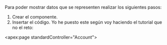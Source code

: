 Para poder mostrar datos que se representen realizar los siguientes pasos:

1. Crear el componente. 
2. Insertar el código. Yo he puesto este según voy haciendo el tutorial que no el reto: 

<apex:page standardController="Account">
    <!-- Sección de scripts -->
    <script>
        document.addEventListener("DOMContentLoaded", function() {
            console.log('Buscando el campo AccountName...');
            var accountNameField = document.querySelector("[id$='AccountName']");

            if (accountNameField) {
                console.log('Campo encontrado, aplicando estilo...');
                accountNameField.style.color = "red"; 
            } else {
                console.log('Campo no encontrado, revisar el selector.');
            }
        });
    </script>

    <!-- Cuerpo de la página con campos de la cuenta -->
<apex:pageBlock title="Account Details">
    <apex:pageBlockSection>
        <apex:outputField value="{! Account.Name }"/>
        <apex:outputField value="{! Account.Phone }"/>
        <apex:outputField value="{! Account.Industry }"/>
        <apex:outputField value="{! Account.AnnualRevenue }"/>
    </apex:pageBlockSection>
    
    <apex:pageBlockTable value="{!Account.contacts}" var="contact">
      <apex:column value="{!contact.Name}"/>
      <apex:column value="{!contact.Title}"/>
      <apex:column value="{!contact.Phone}"/>
   </apex:pageBlockTable>
</apex:pageBlock>
</apex:page>


3. Estamos trabajando con Cuentas (Account). Necesitamos un id de una cuenta para probar que funciona. Seleccinamos una cuenta cualquiera y en la url encontraremos algo parecido a esto: 001WU00000Ix7YNYAZ

4. Luego tenemos que construir una url que contendrá: el nombre de nuestra organización + /apex/+ Nombre del componente + ?id= + el número del objeto que estemos trabajando. Tendrá más o menos el siguiente aspecto:

https://brave-koala-sfvy9l-dev-ed--c.trailblaze.vf.force.com/apex/AccountDetail?id=001WU00000Ix7YNYAZ

Nota: Para este ejemplo pongo un id de una cuenta porque estoy trabajando con un componente que se llama AccountDetail.


5. Podrás visualizar el componente con el que estás trabajando.